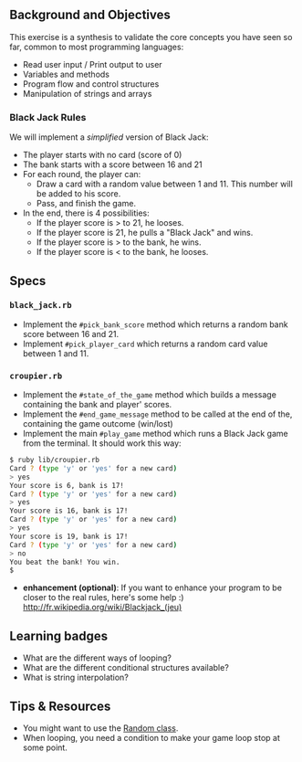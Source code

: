 ## Background and Objectives

This exercise is a synthesis to validate the core concepts you have seen so far, common to most programming languages:

- Read user input / Print output to user
- Variables and methods
- Program flow and control structures
- Manipulation of strings and arrays

### Black Jack Rules

We will implement a *simplified* version of Black Jack:

- The player starts with no card (score of 0)
- The bank starts with a score between 16 and 21
- For each round, the player can:
  - Draw a card with a random value between 1 and 11. This number will be added to his score.
  - Pass, and finish the game.
- In the end, there is 4 possibilities:
  - If the player score is > to 21, he looses.
  - If the player score is 21, he pulls a "Black Jack" and wins.
  - If the player score is > to the bank, he wins.
  - If the player score is < to the bank, he looses.

## Specs

### `black_jack.rb`

- Implement the `#pick_bank_score` method which returns a random bank score between 16 and 21.
- Implement `#pick_player_card` which returns a random card value between 1 and 11.

### `croupier.rb`

- Implement the `#state_of_the_game` method which builds a message containing the bank and player' scores.
- Implement the `#end_game_message` method to be called at the end of the, containing the game outcome (win/lost)
- Implement the main `#play_game` method which runs a Black Jack game from the terminal. It should work this way:

```bash
$ ruby lib/croupier.rb
Card ? (type 'y' or 'yes' for a new card)
> yes
Your score is 6, bank is 17!
Card ? (type 'y' or 'yes' for a new card)
> yes
Your score is 16, bank is 17!
Card ? (type 'y' or 'yes' for a new card)
> yes
Your score is 19, bank is 17!
Card ? (type 'y' or 'yes' for a new card)
> no
You beat the bank! You win.
$
```

- **enhancement (optional)**: If you want to enhance your program to be closer to the real rules, here's some help :) http://fr.wikipedia.org/wiki/Blackjack_(jeu)

## Learning badges

- What are the different ways of looping?
- What are the different conditional structures available?
- What is string interpolation?

## Tips & Resources

- You might want to use the [Random class](http://www.ruby-doc.org/core-2.1.2/Random.html).
- When looping, you need a condition to make your game loop stop at some point.
